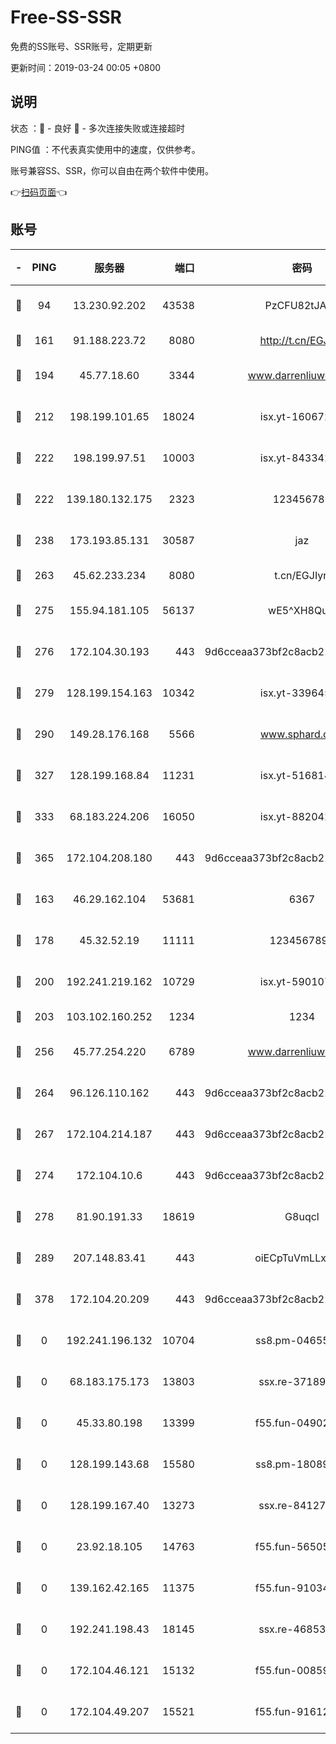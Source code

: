 # Free-SS-SSR

免费的SS账号、SSR账号，定期更新

更新时间：2019-03-24 00:05 +0800

## 说明

状态     ：🙂 - 良好 🙁 - 多次连接失败或连接超时

PING值   ：不代表真实使用中的速度，仅供参考。

账号兼容SS、SSR，你可以自由在两个软件中使用。

👉[扫码页面](https://liesauer.github.io/Free-SS-SSR/)👈

## 账号

|-|PING|服务器|端口|密码|加密方式|区域|
|:----:|:----:|:-----:|-----:|:----:|:----:|:----:|
|🙂|94|13.230.92.202|43538|PzCFU82tJAdZ|aes-256-cfb|JP|
|🙂|161|91.188.223.72|8080|http://t.cn/EGJIyrl|rc4-md5|RU|
|🙂|194|45.77.18.60|3344|www.darrenliuwei.com|aes-256-cfb|JP|
|🙂|212|198.199.101.65|18024|isx.yt-16067242|aes-256-cfb|US|
|🙂|222|198.199.97.51|10003|isx.yt-84334223|aes-256-cfb|US|
|🙂|222|139.180.132.175|2323|123456789|aes-256-cfb|SG|
|🙂|238|173.193.85.131|30587|jaz|aes-256-cfb|US|
|🙂|263|45.62.233.234|8080|t.cn/EGJIyrl|rc4-md5|CA|
|🙂|275|155.94.181.105|56137|wE5^XH8Quw|aes-256-cfb|US|
|🙂|276|172.104.30.193|443|9d6cceaa373bf2c8acb22e60b6a58be6|aes-256-cfb|US|
|🙂|279|128.199.154.163|10342|isx.yt-33964532|aes-256-cfb|SG|
|🙂|290|149.28.176.168|5566|www.sphard.com|aes-256-cfb|AU|
|🙂|327|128.199.168.84|11231|isx.yt-51681488|aes-256-cfb|SG|
|🙂|333|68.183.224.206|16050|isx.yt-88204279|aes-256-cfb|SG|
|🙂|365|172.104.208.180|443|9d6cceaa373bf2c8acb22e60b6a58be6|aes-256-cfb|US|
|🙂|163|46.29.162.104|53681|6367|aes-128-ctr|RU|
|🙂|178|45.32.52.19|11111|1234567890|aes-256-cfb|JP|
|🙂|200|192.241.219.162|10729|isx.yt-59010753|aes-256-cfb|US|
|🙂|203|103.102.160.252|1234|1234|rc4-md5|JP|
|🙂|256|45.77.254.220|6789|www.darrenliuwei.com|aes-256-cfb|SG|
|🙂|264|96.126.110.162|443|9d6cceaa373bf2c8acb22e60b6a58be6|aes-256-cfb|US|
|🙂|267|172.104.214.187|443|9d6cceaa373bf2c8acb22e60b6a58be6|aes-256-cfb|US|
|🙂|274|172.104.10.6|443|9d6cceaa373bf2c8acb22e60b6a58be6|aes-256-cfb|US|
|🙂|278|81.90.191.33|18619|G8uqcl|aes-256-cfb|US|
|🙂|289|207.148.83.41|443|oiECpTuVmLLxk4Ts|aes-256-cfb|AU|
|🙂|378|172.104.20.209|443|9d6cceaa373bf2c8acb22e60b6a58be6|aes-256-cfb|US|
|🙁|0|192.241.196.132|10704|ss8.pm-04655152|aes-256-cfb|US|
|🙁|0|68.183.175.173|13803|ssx.re-37189274|aes-256-cfb|US|
|🙁|0|45.33.80.198|13399|f55.fun-04902399|aes-256-cfb|US|
|🙁|0|128.199.143.68|15580|ss8.pm-18089615|aes-256-cfb|SG|
|🙁|0|128.199.167.40|13273|ssx.re-84127043|aes-256-cfb|SG|
|🙁|0|23.92.18.105|14763|f55.fun-56505886|aes-256-cfb|US|
|🙁|0|139.162.42.165|11375|f55.fun-91034656|aes-256-cfb|SG|
|🙁|0|192.241.198.43|18145|ssx.re-46853856|aes-256-cfb|US|
|🙁|0|172.104.46.121|15132|f55.fun-00859364|aes-256-cfb|SG|
|🙁|0|172.104.49.207|15521|f55.fun-91612366|aes-256-cfb|SG|
